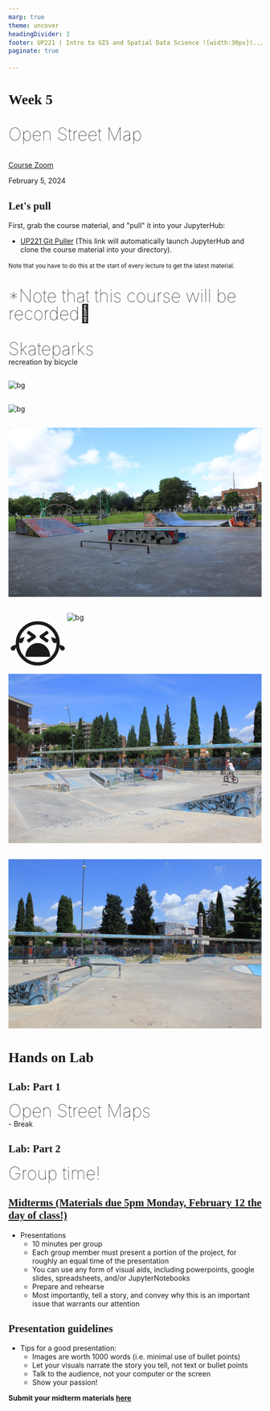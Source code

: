 ```yaml
---
marp: true
theme: uncover
headingDivider: 3
footer: UP221 | Intro to GIS and Spatial Data Science ![width:30px](../images/globe.png)
paginate: true

---
```


<style>
kesmall {font-size:0.6em}
medium {font-size:0.9em}
large {font-size:2em}
xlarge {font-size:4em}
gray {padding:20px;background-color:whitesmoke;font-weight:800}
plum {padding:20px;background-color:plum;line-height:3}
xl { font-size:2.5em;font-weight:100;line-height:1}
h1,h2,h3,h4,h5{font-family:serif}
section {font-size:2em;font-weight:300;}
left {text-align:left;}
</style>

# Week 5

<xl>

Open Street Map

</xl>

[Course Zoom](https://ucla.zoom.us/j/94971812993?pwd=NjI4bkxRR2s3Q0FVblU0WmlHbXNodz09)

February 5, 2024

## Let's pull

First, grab the course material, and "pull" it into your JupyterHub:

* [UP221 Git Puller](https://jupyter.idre.ucla.edu/hub/user-redirect/git-pull?repo=https%3A%2F%2Fgithub.com%2Fcgiamarino9%2F24W-UP221&urlpath=lab%2Ftree%2F24W-UP221%2F&branch=main) 
(This link will automatically launch JupyterHub and clone the course material into your directory). 

<small>Note that you have to do this at the start of every lecture to get the latest material.
</small>

##
<xl>

*Note that this course will be recorded🎥

</xl>

##


<xl>
Skateparks
</xl>
<br>
recreation by bicycle

##

![bg](../images/dublin3.JPG)

##

![bg](../images/dublin1.JPG)

##

![bg](../images/dublin2.JPG)

##

![bg](../images/ams1.jpg) <span style='font-size:100px; float:left;'>:sob:</span> 

##

![bg](../images/romeSkate1.jpg)

##

![bg](../images/romeSkate2.jpg)



# Hands on Lab

## Lab: Part 1
<xl>
    Open Street Maps
</xl>
<br>
- Break

## Lab: Part 2
<xl>
    Group time!
</xl>


## [Midterms (Materials due 5pm Monday, February 12 the day of class!)](https://github.com/cgiamarino9/24W-UP221/tree/main/Midterm%20and%20Finals#midterms-20-of-your-final-grade)
- Presentations
  -  10 minutes per group
  -  Each group member must present a portion of the project, for roughly an equal time of the presentation
  -  You can use any form of visual aids, including powerpoints, google slides, spreadsheets, and/or JupyterNotebooks
  -  Prepare and rehearse
  -  Most importantly, tell a story, and convey why this is an important issue that warrants our attention

## Presentation guidelines
- Tips for a good presentation:
  - Images are worth 1000 words (i.e. minimal use of bullet points)
  - Let your visuals narrate the story you tell, not text or bullet points
  - Talk to the audience, not your computer or the screen
  - Show your passion!

**Submit your midterm materials [here](https://github.com/cgiamarino9/24W-UP221/discussions/8)**
